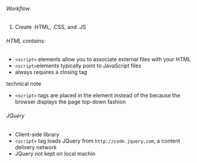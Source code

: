 ###### Workflow
1. Create .HTML, .CSS, and .JS

###### HTML contains:
* `<script>` elements allow you to associate external files with your HTML
* `<script>`elements typically point to JavaScript files
* always requires a closing tag

technical note
* `<script>` tags are placed in the <body> element instead of the <head> because
the browser displays the page top-down fashion

###### JQuery
* Client-side library
* `<script>` tag loads JQuery from `http://code.jquery.com`, a content delivery network
* JQuery not kept on local machin
